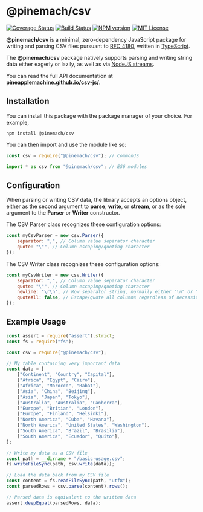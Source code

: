 # @pinemach/csv

[![Coverage Status][coverage-image]][coverage-url]
[![Build Status][travis-image]][travis-url]
[![NPM version][npm-version-image]][npm-url]
[![MIT License][license-image]][license]

**@pinemach/csv** is a minimal, zero-dependency JavaScript package for writing
and parsing CSV files pursuant to [RFC 4180](https://tools.ietf.org/html/rfc4180),
written in [TypeScript](https://www.typescriptlang.org/).

The **@pinemach/csv** package natively supports parsing and writing string data either
eagerly or lazily, as well as via [NodeJS streams](https://nodejs.org/api/stream.html#stream_readable_pipe_destination_options).

You can read the full API documentation at 
**[pineapplemachine.github.io/csv-js/](https://pineapplemachine.github.io/csv-js/)**.

[license-image]: http://img.shields.io/badge/license-MIT-blue.svg
[license]: https://github.com/pineapplemachine/csv-js/blob/master/LICENSE

[travis-url]: https://travis-ci.org/pineapplemachine/csv-js
[travis-image]: https://travis-ci.org/pineapplemachine/csv-js.svg?branch=master

[npm-url]: https://www.npmjs.com/package/@pinemach/csv
[npm-version-image]: https://badge.fury.io/js/%40pinemach%2Fcsv.svg

[coverage-url]: https://coveralls.io/github/pineapplemachine/csv-js?branch=master
[coverage-image]: https://coveralls.io/repos/github/pineapplemachine/csv-js/badge.svg?branch=master

## Installation

You can install this package with the package manager of your choice. For example,

```
npm install @pinemach/csv
```

You can then import and use the module like so:

``` js
const csv = require("@pinemach/csv"); // CommonJS
```

``` js
import * as csv from "@pinemach/csv"; // ES6 modules
```

## Configuration

When parsing or writing CSV data, the library accepts an options object,
either as the second argument to **parse**, **write**, or **stream**, or
as the sole argument to the **Parser** or **Writer** constructor.

The CSV Parser class recognizes these configuration options:

``` js
const myCsvParser = new csv.Parser({
    separator: ",", // Column value separator character
    quote: "\"", // Column escaping/quoting character
});
```

The CSV Writer class recognizes these configuration options:

``` js
const myCsvWriter = new csv.Writer({
    separator: ",", // Column value separator character
    quote: "\"", // Column escaping/quoting character
    newline: "\r\n", // Row separator string, normally either "\n" or "\r\n"
    quoteAll: false, // Escape/quote all columns regardless of necessity
});
```

## Example Usage

``` js
const assert = require("assert").strict;
const fs = require("fs");

const csv = require("@pinemach/csv");

// My table containing very important data
const data = [
    ["Continent", "Country", "Capital"],
    ["Africa", "Egypt", "Cairo"],
    ["Africa", "Morocco", "Rabat"],
    ["Asia", "China", "Beijing"],
    ["Asia", "Japan", "Tokyo"],
    ["Australia", "Australia", "Canberra"],
    ["Europe", "Britian", "London"],
    ["Europe", "Finland", "Helsinki"],
    ["North America", "Cuba", "Havana"],
    ["North America", "United States", "Washington"],
    ["South America", "Brazil", "Brasilia"],
    ["South America", "Ecuador", "Quito"],
];

// Write my data as a CSV file
const path = __dirname + "/basic-usage.csv";
fs.writeFileSync(path, csv.write(data));

// Load the data back from my CSV file
const content = fs.readFileSync(path, "utf8");
const parsedRows = csv.parse(content).rows();

// Parsed data is equivalent to the written data
assert.deepEqual(parsedRows, data);
```
